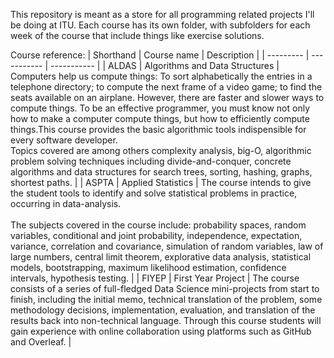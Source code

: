 This repository is meant as a store for all programming related projects I'll be doing at ITU. Each course has its own folder, with subfolders for each week of the course that include things like exercise solutions.  
  
Course reference:
| Shorthand | Course name | Description |
| --------- | ----------- | ----------- |
| ALDAS | Algorithms and Data Structures | Computers help us compute things: To sort alphabetically the entries in a telephone directory; to compute the next frame of a video game; to find the seats available on an airplane. However, there are faster and slower ways to compute things. To be an effective programmer, you must know not only how to make a computer compute things, but how to efficiently compute things.This course provides the basic algorithmic tools indispensible for every software developer.<br />Topics covered are among others complexity analysis, big-O, algorithmic problem solving techniques including divide-and-conquer, concrete algorithms and data structures for search trees, sorting, hashing, graphs, shortest paths. |
| ASPTA | Applied Statistics | The course intends to give the student tools to identify and solve statistical problems in practice, occurring in data-analysis.<br /><br />The subjects covered in the course include: probability spaces, random variables, conditional and joint probability, independence, expectation, variance, correlation and covariance, simulation of random variables, law of large numbers, central limit theorem, explorative data analysis, statistical models, bootstrapping, maximum likelihood estimation, confidence intervals, hypothesis testing. |
| FIYEP | First Year Project | The course consists of a series of full-fledged Data Science mini-projects from start to finish, including the initial memo, technical translation of the problem, some methodology decisions, implementation, evaluation, and translation of the results back into non-technical language. Through this course students will gain experience with online collaboration using platforms such as GitHub and Overleaf. |
